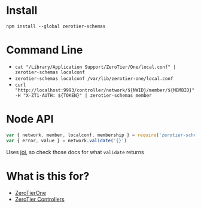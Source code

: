 
# Install
`npm install --global zerotier-schemas`

# Command Line
- `cat "/Library/Application Support/ZeroTier/One/local.conf" | zerotier-schemas localconf`
- `zerotier-schemas localconf /var/lib/zerotier-one/local.conf`
- `curl "http://localhost:9993/controller/network/${NWID}/member/${MEMBID}" -H "X-ZT1-AUTH: ${TOKEN}" | zerotier-schemas member`


# Node API
```javascript
var { network, member, localconf, membership } = require('zerotier-schemas')
var { error, value } = network.validate('{}')
```

Uses [joi](https://github.com/hapijs/joi), so check those docs for what `validate` returns

# What is this for?
- [ZeroTierOne](https://github.com/zerotier/ZeroTierOne/tree/master/service)
- [ZeroTier Controllers](https://github.com/zerotier/ZeroTierOne/tree/master/controller)
